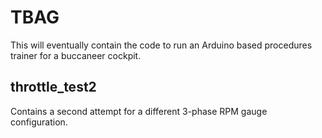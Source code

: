 # TBAG

This will eventually contain the code to run an Arduino based procedures trainer for a buccaneer cockpit.


## throttle\_test2

Contains a second attempt for a different 3-phase RPM gauge configuration.

